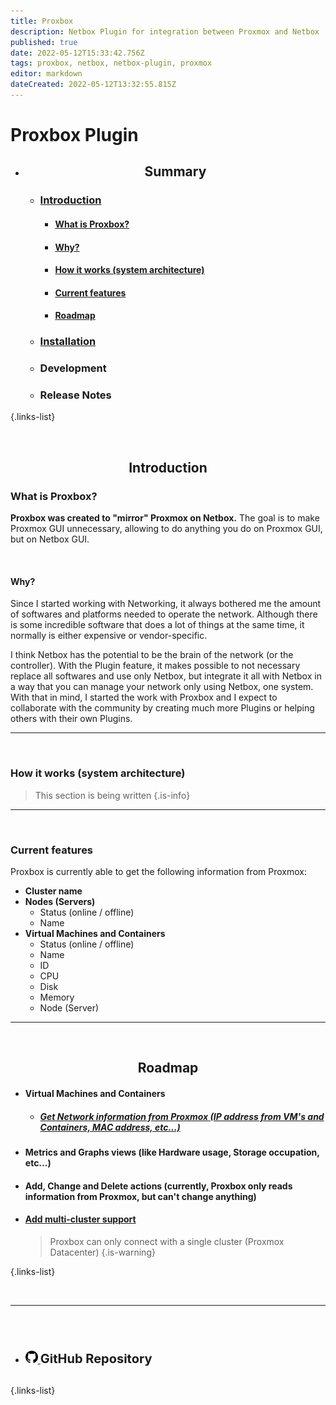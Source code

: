 ```yaml
---
title: Proxbox
description: Netbox Plugin for integration between Proxmox and Netbox
published: true
date: 2022-05-12T15:33:42.756Z
tags: proxbox, netbox, netbox-plugin, proxmox
editor: markdown
dateCreated: 2022-05-12T13:32:55.815Z
---
```


# Proxbox Plugin

- <div align=center>
    
    ## Summary
  </div>
  
  - ### [Introduction](#introduction)
    - #### [What is Proxbox?](#what-is-proxbox?)
    - #### [Why?](#why?)
    - #### [How it works (system architecture)](#how-it-works-system-architecture)
    - #### [Current features](#current-features)
    - #### [Roadmap](#roadmap)
  - ### [Installation](./netbox-proxbox/instalattion) 
  - ### Development
  - ### Release Notes
{.links-list}
 
<br>
<div align=center>
  
  ## Introduction
</div>




### What is Proxbox?
**Proxbox was created to "mirror" Proxmox on Netbox.** The goal is to make Proxmox GUI unnecessary, allowing to do anything you do on Proxmox GUI, but on Netbox GUI.

<br>

#### Why?
Since I started working with Networking, it always bothered me the amount of softwares and platforms needed to operate the network. Although there is some incredible software that does a lot of things at the same time, it normally is either expensive or vendor-specific.

I think Netbox has the potential to be the brain of the network (or the controller). With the Plugin feature, it makes possible to not necessary replace all softwares and use only Netbox, but integrate it all with Netbox in a way that you can manage your network only using Netbox, one system. With that in mind, I started the work with Proxbox and I expect to collaborate with the community by creating much more Plugins or helping others with their own Plugins.

---

<br>

### How it works (system architecture)

> This section is being written
{.is-info}

---

<br>

### Current features
Proxbox is currently able to get the following information from Proxmox:

- **Cluster name**
- **Nodes (Servers)**
  - Status (online / offline)
  - Name
- **Virtual Machines and Containers**
  - Status (online / offline)
  - Name
  - ID
  - CPU
  - Disk
  - Memory
  - Node (Server)

---

<br>
<div align=center>
  
  ## Roadmap
</div>

- #### **Virtual Machines and Containers**
  - ##### [**Get Network information from Proxmox** (IP address from VM's and Containers, MAC address, etc...)](https://github.com/netdevopsbr/netbox-proxbox/issues/52)
- #### Metrics and Graphs views (like Hardware usage, Storage occupation, etc...)
  
- #### **Add, Change and Delete actions** (currently, Proxbox only reads information from Proxmox, but can't change anything)
- #### [**Add multi-cluster support**](https://github.com/netdevopsbr/netbox-proxbox/issues/33)
  
  > Proxbox can only connect with a single cluster (Proxmox Datacenter)
  {.is-warning}
  <!-- This comment makes "is-warning" class work --->
{.links-list}

<br>

---

<br>

- <div>
    <a href="https://github.com/netdevopsbr/netbox-proxbox" style="display:inline-block;">
      <img style="display:inline-block;" height=20px src="/netbox/plugins/netbox-proxbox/github.png" alt="GitHub Icon">
      <h2 style="display:inline-block; font-size: 20px;">GitHub Repository</h2>
  	</a>
  </div>
{.links-list}